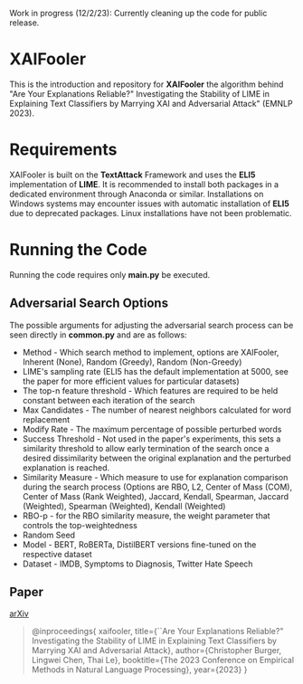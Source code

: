 

Work in progress (12/2/23): Currently cleaning up the code for public release.


# XAIFooler

This is the introduction and repository for **XAIFooler** the algorithm behind "Are Your Explanations Reliable?" Investigating the Stability of LIME in Explaining Text Classifiers by Marrying XAI and Adversarial Attack" (EMNLP 2023).


# Requirements

XAIFooler is built on the **TextAttack** Framework and uses the **ELI5** implementation of **LIME**. It is recommended to install both packages in a dedicated environment through Anaconda or similar. Installations on Windows systems may encounter issues with automatic installation of **ELI5** due to deprecated packages. Linux installations have not been problematic.

# Running the Code
Running the code requires only **main.py** be executed. 

## Adversarial Search Options
The possible arguments for adjusting the adversarial search process can be seen directly in **common.py** and are as follows:

 - Method - Which search method to implement, options are XAIFooler, Inherent (None), Random (Greedy), Random (Non-Greedy)
 - LIME's sampling rate (ELI5 has the default implementation at 5000, see the paper for more efficient values for particular datasets)
 - The top-n feature threshold - Which features are required to be held constant between each iteration of the search
 - Max Candidates - The number of nearest neighbors calculated for word replacement
 - Modify Rate - The maximum percentage of possible perturbed words
 - Success Threshold - Not used in the paper's experiments, this sets a similarity threshold to allow early termination of the search once a desired dissimilarity between the original explanation and the perturbed explanation is reached.
 - Similarity Measure - Which measure to use for explanation comparison during the search process (Options are RBO, L2, Center of Mass (COM), Center of Mass (Rank Weighted), Jaccard, Kendall, Spearman, Jaccard (Weighted), Spearman (Weighted), Kendall (Weighted)
 - RBO-p - for the RBO similarity measure, the weight parameter that controls the top-weightedness 
 - Random Seed
 - Model - BERT, RoBERTa, DistilBERT versions fine-tuned on the respective dataset
 - Dataset - IMDB, Symptoms to Diagnosis, Twitter Hate Speech 
 
## Paper

[arXiv](https://arxiv.org/abs/2305.12351)

>@inproceedings{ xaifooler, title={``Are Your Explanations Reliable?" Investigating the Stability of LIME in Explaining Text Classifiers by Marrying XAI and Adversarial Attack}, author={Christopher Burger, Lingwei Chen, Thai Le}, booktitle={The 2023 Conference on Empirical Methods in Natural Language Processing}, year={2023} }
